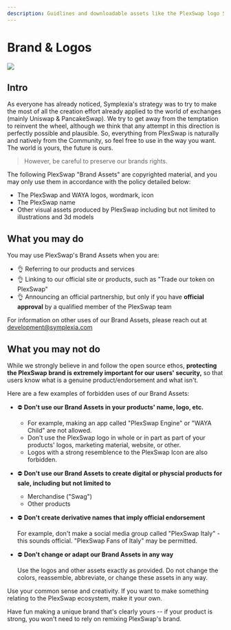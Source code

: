 ```yaml
---
description: Guidlines and downloadable assets like the PlexSwap logo SVG
---
```


# Brand & Logos

![](../.gitbook/assets/Brand\_Logos-Guidelines.png)

## Intro

As everyone has already noticed, Symplexia's strategy was to try to make the most of all the creation effort already applied to the world of exchanges (mainly Uniswap & PancakeSwap). We try to get away from the temptation to reinvent the wheel, although we think that any attempt in this direction is perfectly possible and plausible. So, everything from PlexSwap is naturally and natively from the Community, so feel free to use in the way you want. The world is yours, the future is ours.

> However, be careful to preserve our brands rights.

The following PlexSwap "Brand Assets" are copyrighted material, and you may only use them in accordance with the policy detailed below:

* The PlexSwap and WAYA logos, wordmark, icon
* The PlexSwap name
* Other visual assets produced by PlexSwap including but not limited to illustrations and 3d models

## What you may do

You may use PlexSwap's Brand Assets when you are:

* 👌 Referring to our products and services
* 👌 Linking to our official site or products, such as "Trade our token on PlexSwap"
* 👌 Announcing an official partnership, but only if you have **official approval** by a qualified member of the PlexSwap team

For information on other uses of our Brand Assets, please reach out at development@symplexia.com

## What you may not do

While we strongly believe in and follow the open source ethos, **protecting the PlexSwap brand is extremely important for our users' security,** so that users know what is a genuine product/endorsement and what isn't.

Here are a few examples of forbidden uses of our Brand Assets:

* ⛔️ **Don't use our Brand Assets in your products' name, logo, etc.**
  * For example, making an app called "PlexSwap Engine" or "WAYA Child" are not allowed.
  * Don't use the PlexSwap logo in whole or in part as part of your products' logos, marketing material, website, or other.
  * Logos with a strong resemblence to the PlexSwap Icon are also forbidden.
* ⛔️ **Don't use our Brand Assets to create digital or physcial products for sale, including but not limited to**
  * Merchandise ("Swag")
  * Other products
*   ⛔️ **Don't create derivative names that imply official endorsement**

    For example, don't make a social media group called "PlexSwap Italy" - this sounds official. "PlexSwap Fans of Italy" may be permitted.
*   ⛔️ **Don't change or adapt our Brand Assets in any way**

    Use the logos and other assets exactly as provided. Do not change the colors, reassemble, abbreviate, or change these assets in any way.

Use your common sense and creativity. If you want to make something relating to the PlexSwap ecosystem, make it your own.

Have fun making a unique brand that's clearly yours -- if your product is strong, you won't need to rely on remixing PlexSwap's brand.
